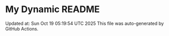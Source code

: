 # My Dynamic README
Updated at: Sun Oct 19 05:19:54 UTC 2025
This file was auto-generated by GitHub Actions.
